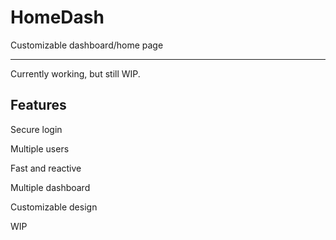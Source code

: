 # HomeDash
Customizable dashboard/home page

---

Currently working, but still WIP.

## Features

Secure login

Multiple users

Fast and reactive

Multiple dashboard

Customizable design

WIP

